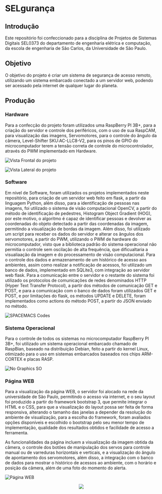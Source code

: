 # SELgurança

## Introdução
Este repositório foi confeccionado para a disciplina de Projetos de Sistemas Digitais SEL0373 do departamento de engenharia elétrica e computação, da escola de engenharia de São Carlos, da Universidade de São Paulo.

## Objetivo
O objetivo do projeto é criar um sistema de segurança de acesso remoto, utilizando um sistema embarcado conectado a um servidor web, podendo ser acessado pela internet de qualquer lugar do planeta.

## Produção

### Hardware
Para a confecção do projeto foram utilizados uma RaspBerry PI 3B+, para a criação do servidor e controle dos periféricos, com o uso de sua RaspCAM, para visualização das imagens, Servomotores, para o controle do ângulo da câmera, Level-Shifter SKU:AC-LLC8-V2, para os pinos de GPIO do microcomputador terem a tensão correta de controle do microcontrolador, através do PWM implementado em Hardware.

![Vista Frontal do projeto](https://github.com/SELguranca/selguranca/blob/Documentation/images/RASP_VF.jpeg)

![Vista Lateral do projeto](https://github.com/SELguranca/selguranca/blob/Documentation/images/RASP_VLE.jpeg)

### Software
Em nível de Software, foram utilizados os projetos implementados neste repositório, para criação de um servidor web feito em flask, a partir da linguagem Python, além disso, para a identificação de pessoas nas imagens, foi utilizado o sistema de visão computacional OpenCV, a partir do método de identificação de pedestres, Histogram Object Gradient (HOG), por este motivo, o algoritmo é capaz de identificar pessoas e devolver as coordenadas do objeto detectado a partir das coordenadas da imagem, permitindo a visualização de bordas da imagem. Além disso, foi utilizado um script para receber os dados do servidor e alterar os ângulos dos servomotores, a partir do PWM, utilizando o PWM de hardware do microcomputador, visto que a biblioteca padrão do sistema operacional não permitia o controle sem oscilação de alta frequência, que dificualtaria a visualiaação da imagem e do processamento de visão computacional. Para o controle dos dados e armazenamento de um histórico de acesso aos ambientes, assim como realizar a notificação de acessos, foi utilizado um banco de dados, implementado em SQLite3, com integração ao servidor web flask. Para a comunicação entre o servidor e o restante do sistema foi utilizado os protocolos de comunicações de redes denominados HTTP (Hyper Text Transfer Protocol), a partir dos métodos de comunicação GET e POST, e para a comunicação com o banco de dados foram utilizados GET e POST, e por limitações do flask, os métodos UPDATE e DELETE, foram implementados como actions do método POST, a partir do JSON enviado no método.

![SPACEMACS Codes](https://github.com/SELguranca/selguranca/blob/Documentation/images/SUPER_SPACE_MACS.png)

### Sistema Operacional
Para o controle de todos os sistemas no microcomputador RaspBerry PI 3B+, foi utilizado um sistema operacional embarcado chamado de RaspBian, baseado na distribuição Debian, feito a partir do kernel Linux, otimizado para o uso em sistemas embarcados baseados nos chips ARM-CORTEX e placas RASP.

![No Graphics SO](https://github.com/SELguranca/selguranca/blob/Documentation/images/OSOS.jpeg)

### Página WEB
Para a visualização da página WEB, o servidor foi alocado na rede da universidade de São Paulo, permitindo o acesso via internet, e o seu layout foi produzido a partir do framework bootstrap 3, que permite integrar o HTML e o CSS, para que a visualização do layout possa ser feita de forma responsiva, alterando o tamanho das janelas a depender da resolução do ambiente de visualização, para a escolha do framework, foram avaliados opções disponíveis e escolhido o bootstrap pelo seu menor tempo de implementação, qualidade dos resultados obtidos e facilidade de acesso a ferramenta.

As funcionalidades da página incluem a visualização da imagem obtida da câmera, o controle dos botôes de manipulação dos servos para controle manual ou de varreduras horizontais e verticais, e a visualização do ângulo de apontamento dos servomotores, além disso, a integração com o banco de dados para mostrar o histórico de acessos ao ambiente, com o horário e posição da câmera, além de uma foto do momento do alerta.

![Página WEB](https://github.com/SELguranca/selguranca/blob/Documentation/images/WEBAGE.jpeg)

<p align = "center">
<img src="https://github.com/zenitheesc/Alcantara_v.1.0/blob/main/Other_Files/Images/Diagram.png"/>
</p>